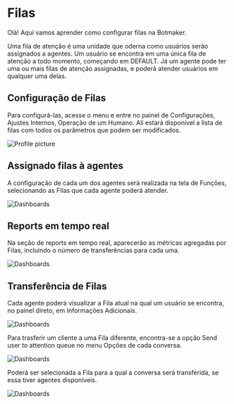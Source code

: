 # Filas

Olá! Aqui vamos aprender como configurar filas na Botmaker.

Uma fila de atenção é uma unidade que oderna como usuários serão assignados a agentes. Um usuário se encontra em uma única fila de atenção a todo momento, começando em DEFAULT. Já um agente pode ter uma ou mais filas de atenção assignadas, e poderá atender usuários em qualquer uma delas.

## Configuração de Filas

Para configurá-las, acesse o menu e entre no painel de Configurações, Ajustes Internos, Operação de um Humano. Alí estará disponível a lista de filas com todos os parâmetros que podem ser modificados.

![Profile picture](https://botmakeradmin.github.io/docs/pt/imagens/human.png)

## Assignado filas à agentes

A configuração de cada um dos agentes será realizada na tela de Funções, selecionando as Filas que cada agente poderá atender.

![Dashboards](https://botmakeradmin.github.io/docs/pt/imagens/roles.png)

## Reports em tempo real

Na seção de reports em tempo real, aparecerão as métricas agregadas por Filas, incluindo o número de transferências para cada uma.

![Dashboards](https://botmakeradmin.github.io/docs/pt/imagens/dashboard.png)

## Transferência de Filas

Cada agente poderá visualizar a Fila atual na qual um usuário se encontra, no painel direto, em Informações Adicionais.

![Dashboards](https://botmakeradmin.github.io/docs/pt/imagens/chats-rhs.png)

Para trasferir um cliente a uma Fila diferente, encontra-se a opção Send user to attention queue no menu Opções de cada conversa.

![Dashboards](https://botmakeradmin.github.io/docs/pt/imagens/chats-ms.png)

Poderá ser selecionada a Fila para a qual a conversa será transferida, se essa tiver agentes disponíveis.

![Dashboards](https://botmakeradmin.github.io/docs/pt/imagens/choose.png)

